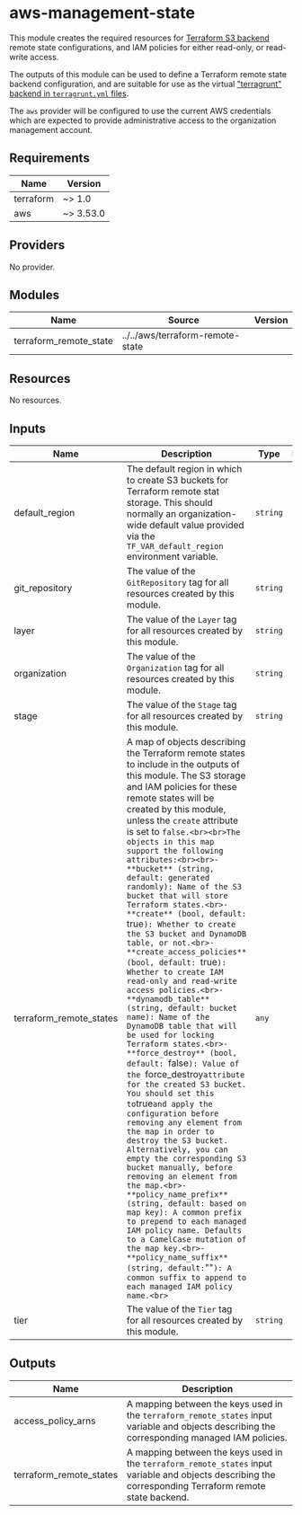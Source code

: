 # aws-management-state

This module creates the required resources for
[Terraform S3 backend](https://www.terraform.io/docs/language/settings/backends/s3.html)
remote state configurations, and IAM policies for either read-only, or
read-write access.

The outputs of this module can be used to define a Terraform remote state
backend configuration, and are suitable for use as the virtual
["terragrunt" backend in `terragrunt.yml` files](../../../docs/terragrunt/README.md#the-remote_state-attribute).

The `aws` provider will be configured to use the current AWS credentials which
are expected to provide administrative access to the organization management
account.

<!--- BEGIN_TF_DOCS --->
## Requirements

| Name | Version |
|------|---------|
| terraform | ~> 1.0 |
| aws | ~> 3.53.0 |

## Providers

No provider.

## Modules

| Name | Source | Version |
|------|--------|---------|
| terraform_remote_state | ../../aws/terraform-remote-state |  |

## Resources

No resources.

## Inputs

| Name | Description | Type | Default | Required |
|------|-------------|------|---------|:--------:|
| default\_region | The default region in which to create S3 buckets for Terraform remote stat storage. This should normally an organization-wide default value provided via the `TF_VAR_default_region` environment variable. | `string` | n/a | yes |
| git\_repository | The value of the `GitRepository` tag for all resources created by this module. | `string` | n/a | yes |
| layer | The value of the `Layer` tag for all resources created by this module. | `string` | n/a | yes |
| organization | The value of the `Organization` tag for all resources created by this module. | `string` | n/a | yes |
| stage | The value of the `Stage` tag for all resources created by this module. | `string` | n/a | yes |
| terraform\_remote\_states | A map of objects describing the Terraform remote states to include in the outputs of this module. The S3 storage and IAM policies for these remote states will be created by this module, unless the `create` attribute is set to `false.<br><br>The objects in this map support the following attributes:<br><br>- **bucket** (string, default: generated randomly): Name of the S3 bucket that will store Terraform states.<br>- **create** (bool, default: `true`): Whether to create the S3 bucket and DynamoDB table, or not.<br>- **create_access_policies** (bool, default: `true`): Whether to create IAM read-only and read-write access policies.<br>- **dynamodb_table** (string, default: bucket name): Name of the DynamoDB table that will be used for locking Terraform states.<br>- **force_destroy** (bool, default: `false`): Value of the `force\_destroy` attribute for the created S3 bucket. You should set this to `true` and apply the configuration before removing any element from the map in order to destroy the S3 bucket. Alternatively, you can empty the corresponding S3 bucket manually, before removing an element from the map.<br>- **policy_name_prefix** (string, default: based on map key): A common prefix to prepend to each managed IAM policy name. Defaults to a CamelCase mutation of the map key.<br>- **policy_name_suffix** (string, default: `""`): A common suffix to append to each managed IAM policy name.<br>` | `any` | n/a | yes |
| tier | The value of the `Tier` tag for all resources created by this module. | `string` | n/a | yes |

## Outputs

| Name | Description |
|------|-------------|
| access\_policy\_arns | A mapping between the keys used in the `terraform_remote_states` input variable and objects describing the corresponding managed IAM policies. |
| terraform\_remote\_states | A mapping between the keys used in the `terraform_remote_states` input variable and objects describing the corresponding Terraform remote state backend. |

<!--- END_TF_DOCS --->
